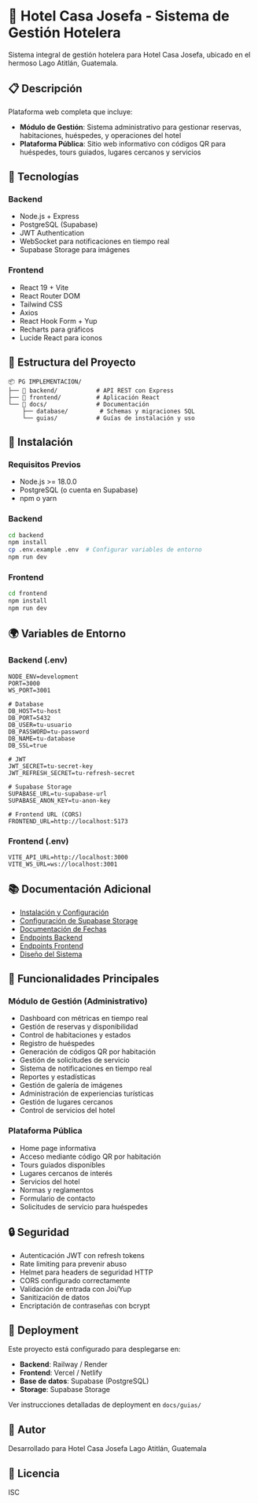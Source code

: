 # 🏨 Hotel Casa Josefa - Sistema de Gestión Hotelera

Sistema integral de gestión hotelera para Hotel Casa Josefa, ubicado en el hermoso Lago Atitlán, Guatemala.

## 📋 Descripción

Plataforma web completa que incluye:
- **Módulo de Gestión**: Sistema administrativo para gestionar reservas, habitaciones, huéspedes, y operaciones del hotel
- **Plataforma Pública**: Sitio web informativo con códigos QR para huéspedes, tours guiados, lugares cercanos y servicios

## 🚀 Tecnologías

### Backend
- Node.js + Express
- PostgreSQL (Supabase)
- JWT Authentication
- WebSocket para notificaciones en tiempo real
- Supabase Storage para imágenes

### Frontend
- React 19 + Vite
- React Router DOM
- Tailwind CSS
- Axios
- React Hook Form + Yup
- Recharts para gráficos
- Lucide React para iconos

## 📁 Estructura del Proyecto

```
📦 PG IMPLEMENTACION/
├── 📁 backend/           # API REST con Express
├── 📁 frontend/          # Aplicación React
└── 📁 docs/              # Documentación
    ├── database/         # Schemas y migraciones SQL
    └── guias/           # Guías de instalación y uso
```

## 🔧 Instalación

### Requisitos Previos
- Node.js >= 18.0.0
- PostgreSQL (o cuenta en Supabase)
- npm o yarn

### Backend

```bash
cd backend
npm install
cp .env.example .env  # Configurar variables de entorno
npm run dev
```

### Frontend

```bash
cd frontend
npm install
npm run dev
```

## 🌍 Variables de Entorno

### Backend (.env)
```env
NODE_ENV=development
PORT=3000
WS_PORT=3001

# Database
DB_HOST=tu-host
DB_PORT=5432
DB_USER=tu-usuario
DB_PASSWORD=tu-password
DB_NAME=tu-database
DB_SSL=true

# JWT
JWT_SECRET=tu-secret-key
JWT_REFRESH_SECRET=tu-refresh-secret

# Supabase Storage
SUPABASE_URL=tu-supabase-url
SUPABASE_ANON_KEY=tu-anon-key

# Frontend URL (CORS)
FRONTEND_URL=http://localhost:5173
```

### Frontend (.env)
```env
VITE_API_URL=http://localhost:3000
VITE_WS_URL=ws://localhost:3001
```

## 📚 Documentación Adicional

- [Instalación y Configuración](./docs/guias/README_INSTALACION.md)
- [Configuración de Supabase Storage](./docs/guias/INSTRUCCIONES_SUPABASE_STORAGE.md)
- [Documentación de Fechas](./docs/guias/DOCUMENTACION_FECHAS.md)
- [Endpoints Backend](./docs/endpoints_backend.md)
- [Endpoints Frontend](./docs/endpoints_frontend.md)
- [Diseño del Sistema](./docs/diseño.md)

## 🎯 Funcionalidades Principales

### Módulo de Gestión (Administrativo)
- Dashboard con métricas en tiempo real
- Gestión de reservas y disponibilidad
- Control de habitaciones y estados
- Registro de huéspedes
- Generación de códigos QR por habitación
- Gestión de solicitudes de servicio
- Sistema de notificaciones en tiempo real
- Reportes y estadísticas
- Gestión de galería de imágenes
- Administración de experiencias turísticas
- Gestión de lugares cercanos
- Control de servicios del hotel

### Plataforma Pública
- Home page informativa
- Acceso mediante código QR por habitación
- Tours guiados disponibles
- Lugares cercanos de interés
- Servicios del hotel
- Normas y reglamentos
- Formulario de contacto
- Solicitudes de servicio para huéspedes

## 🔒 Seguridad

- Autenticación JWT con refresh tokens
- Rate limiting para prevenir abuso
- Helmet para headers de seguridad HTTP
- CORS configurado correctamente
- Validación de entrada con Joi/Yup
- Sanitización de datos
- Encriptación de contraseñas con bcrypt

## 🚢 Deployment

Este proyecto está configurado para desplegarse en:
- **Backend**: Railway / Render
- **Frontend**: Vercel / Netlify
- **Base de datos**: Supabase (PostgreSQL)
- **Storage**: Supabase Storage

Ver instrucciones detalladas de deployment en `docs/guias/`

## 👥 Autor

Desarrollado para Hotel Casa Josefa
Lago Atitlán, Guatemala

## 📄 Licencia

ISC
